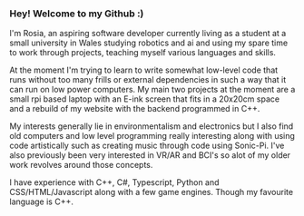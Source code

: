 ### Hey! Welcome to my Github :)

I'm Rosia, an aspiring software developer currently living as a student at a small university in Wales studying robotics and ai and using my spare time to work through projects, teaching myself various languages and skills. 

At the moment I'm trying to learn to write somewhat low-level code that runs without too many frills or external dependencies in such a way that it can run on low power computers. My main two projects at the moment are a small rpi based laptop with an E-ink screen that fits in a 20x20cm space and a rebuild of my website with the backend programmed in C++.

My interests generally lie in environmentalism and electronics but I also find old computers and low level programming really interesting along with using code artistically such as creating music through code using Sonic-Pi. I've also previously been very interested in VR/AR and BCI's so alot of my older work revolves around those concepts.

I have experience with C++, C#, Typescript, Python and CSS/HTML/Javascript along with a few game engines. Though my favourite language is C++.
